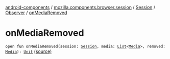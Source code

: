 [android-components](../../../index.md) / [mozilla.components.browser.session](../../index.md) / [Session](../index.md) / [Observer](index.md) / [onMediaRemoved](./on-media-removed.md)

# onMediaRemoved

`open fun onMediaRemoved(session: `[`Session`](../index.md)`, media: `[`List`](https://kotlinlang.org/api/latest/jvm/stdlib/kotlin.collections/-list/index.html)`<`[`Media`](../../../mozilla.components.concept.engine.media/-media/index.md)`>, removed: `[`Media`](../../../mozilla.components.concept.engine.media/-media/index.md)`): `[`Unit`](https://kotlinlang.org/api/latest/jvm/stdlib/kotlin/-unit/index.html) [(source)](https://github.com/mozilla-mobile/android-components/blob/master/components/browser/session/src/main/java/mozilla/components/browser/session/Session.kt#L103)